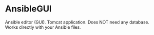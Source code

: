 AnsibleGUI
==========

Ansible editor (GUI). Tomcat application. Does NOT need any database. Works directly with your Ansible files.
